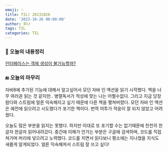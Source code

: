 ```yaml
---
emoji: ✨
title: TIL) 20231026
date: '2023-10-26 00:00:00'
author: 화나
tags: TIL
categories: TIL
---
```


### 📝 오늘의 내용정리

[인터페이스는 객체 생성이 불가능할까?](https://hwana.github.io/java/java-interface-noname-instance/)

### 🔚 오늘의 마무리

자바8에 추가된 기능에 대해서 알고싶어서 모던 자바 인 액션을 읽기 시작했다. 책을 너무 여러권 읽는 것 같지만.. 병렬독서가 적성에 맞는 나는 어쩔수없다. 그리고 지금 당장 람다와 스트림에 얼른 익숙해지고 싶기 때문에 다른 책을 펼쳐버렸다. 모던 자바 인 액션은 예전에 읽으려고 시도했다가 포기한 책이다. 번역 어투가 적응이 잘 되지 않았고 어려웠다.

오늘도 많은 부분을 읽지는 못했다. 하지만 이대로 또 포기할 수는 없기때문에 천천히 한글자 한글자 읽어내려갔다. 중간에 이해가 안가는 부분은 구글에 검색하며, 코드를 직접 쳐가며 머리에 넣으려고 노력했다. 코드를 치면서 읽다보니 평소에는 지나쳤을 지식도 새롭게 알게되었다. 얼른 익숙해져서 스트림 잘 쓰고 싶다!
